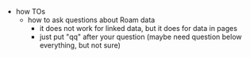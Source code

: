   * how TOs
    * how to ask questions about Roam data
      * it does not work for linked data, but it does for data in pages
      * just put "qq" after your question (maybe need question below everything, but not sure)
